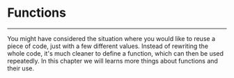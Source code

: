 # Functions
---
You might have considered the situation where you would like to reuse a piece of code, just with a few different values. Instead of rewriting the whole code, it's much cleaner to define a function, which can then be used repeatedly. In this chapter we will learns more things about functions and their use.
